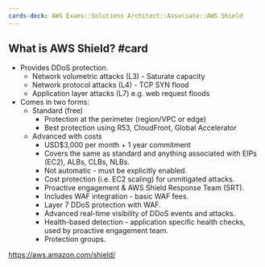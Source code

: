 ```yaml
---
cards-deck: AWS Exams::Solutions Architect::Associate::AWS Shield
---
```

## What is AWS Shield? #card 

- Provides DDoS protection.
	- Network volumetric attacks (L3) - Saturate capacity
	- Network protocol attacks (L4) - TCP SYN flood
	- Application layer attacks (L7) e.g. web request floods
- Comes in two forms:
	- Standard (free)
		- Protection at the perimeter (region/VPC or edge)
		- Best protection using R53, CloudFront,  Global Accelerator
	- Advanced with costs
		- USD$3,000 per month + 1 year commitment
		- Covers the same as standard and anything associated with EIPs (EC2), ALBs, CLBs, NLBs.
		- Not automatic - must be explicitly enabled.
		- Cost protection (i.e. EC2 scaling) for unmitigated attacks.
		- Proactive engagement & AWS Shield Response Team (SRT).
		- Includes WAF integration - basic WAF fees.
		- Layer 7 DDoS protection with WAF.
		- Advanced real-time visibility of DDoS events and attacks.
		- Health-based detection - application specific health checks, used by proactive engagement team.
		- Protection groups.

https://aws.amazon.com/shield/